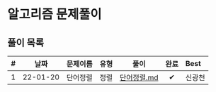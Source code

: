 # 알고리즘 문제풀이

## 풀이 목록

| # | 날짜 | 문제이름 | 유형 | 풀이 | 완료 | Best |
| :---: | :---: | :---: | :---: | :---: | :---: | :---|
| 1 | 22-01-20 |단어정렬 | 정렬 | [단어정렬.md](https://kdt-gitlab.elice.io/eunhyekim1223/codingtest-study/-/blob/master/GwangCheon/README.md) | ✔ | 신광천 |
